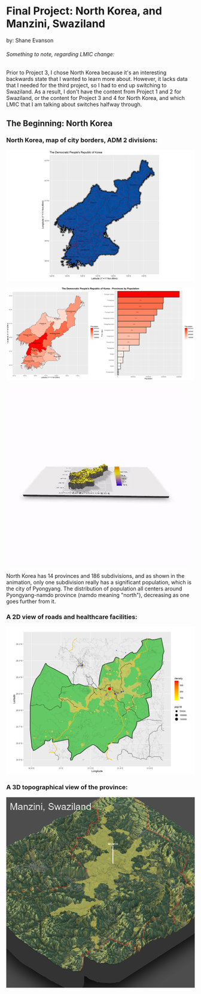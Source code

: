 # Final Project: North Korea, and Manzini, Swaziland

by: Shane Evanson

###### Something to note, regarding LMIC change:
Prior to Project 3, I chose North Korea because it's an interesting backwards state that I wanted to learn more about. However, it lacks data that I needed for the third project, so I had to end up switching to Swaziland. As a result, I don't have the content from Project 1 and 2 for Swaziland, or the content for Project 3 and 4 for North Korea, and which LMIC that I am talking about switches halfway through. 

## The Beginning: North Korea

### North Korea, map of city borders, ADM 2 divisions:

![](DPRK_GADM.png)

![](popmap_amd1.png)

![](popmap_vid.gif)

North Korea has 14 provinces and 186 subdivisions, and as shown in the animation, only one subdivision really has a significant population, which is the city of Pyongyang. The distribution of population all centers around Pyongyang-namdo province (namdo meaning "north"), decreasing as one goes further from it. 

### A 2D view of roads and healthcare facilities:

![](hcfs_2d_plot.png)

### A 3D topographical view of the province:

![](3d_plot.png)
